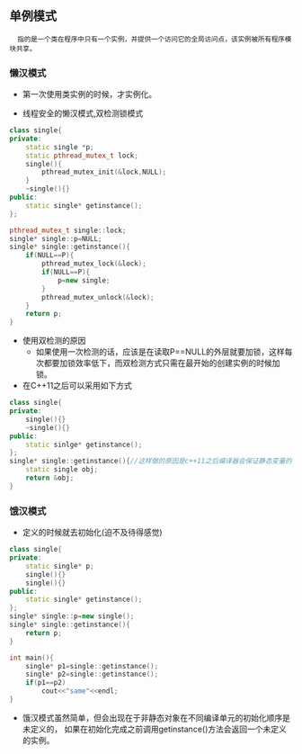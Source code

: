 ## 单例模式<br>
      指的是一个类在程序中只有一个实例，并提供一个访问它的全局访问点，该实例被所有程序模块共享。

### 懒汉模式<br>
- 第一次使用类实例的时候，才实例化。


- 线程安全的懒汉模式,双检测锁模式
```c++
class single{
private:
	static single *p;
	static pthread_mutex_t lock;
	single(){
		pthread_mutex_init(&lock,NULL);
	}
	~single(){}
public:
	static single* getinstance();
};

pthread_mutex_t single::lock;
single* single::p=NULL;
single* single::getinstance(){
	if(NULL==P){
		pthread_mutex_lock(&lock);
		if(NULL==P){
			p=new single;
		}
		pthread_mutex_unlock(&lock);
	}
	return p;
}
```
- 使用双检测的原因
	 - 如果使用一次检测的话，应该是在读取P==NULL的外层就要加锁，这样每次都要加锁效率低下，而双检测方式只需在最开始的创建实例的时候加锁。
- 在C++11之后可以采用如下方式
```c++
class single{
private:
	single(){}
	~single(){}
public:
	static sinlge* getinstance();
};
single* single::getinstance(){//这样做的原因是c++11之后编译器会保证静态变量的线程安全。
	static single obj;
	return &obj;
}
```


### 饿汉模式<br>
- 定义的时候就去初始化(迫不及待得感觉)
```c++
class single{
private:
	static single* p;
	single(){}
	single(){}
public:
	static single* getinstance();
};
single* single::p=new single();
single* single::getinstance(){
	return p;
}

int main(){
	single* p1=single::getinstance();
	single* p2=single::getinstance();
	if(p1==p2)
		cout<<"same"<<endl;
}
```
- 饿汉模式虽然简单，但会出现在于非静态对象在不同编译单元的初始化顺序是未定义的，
如果在初始化完成之前调用getinstance()方法会返回一个未定义的实例。





